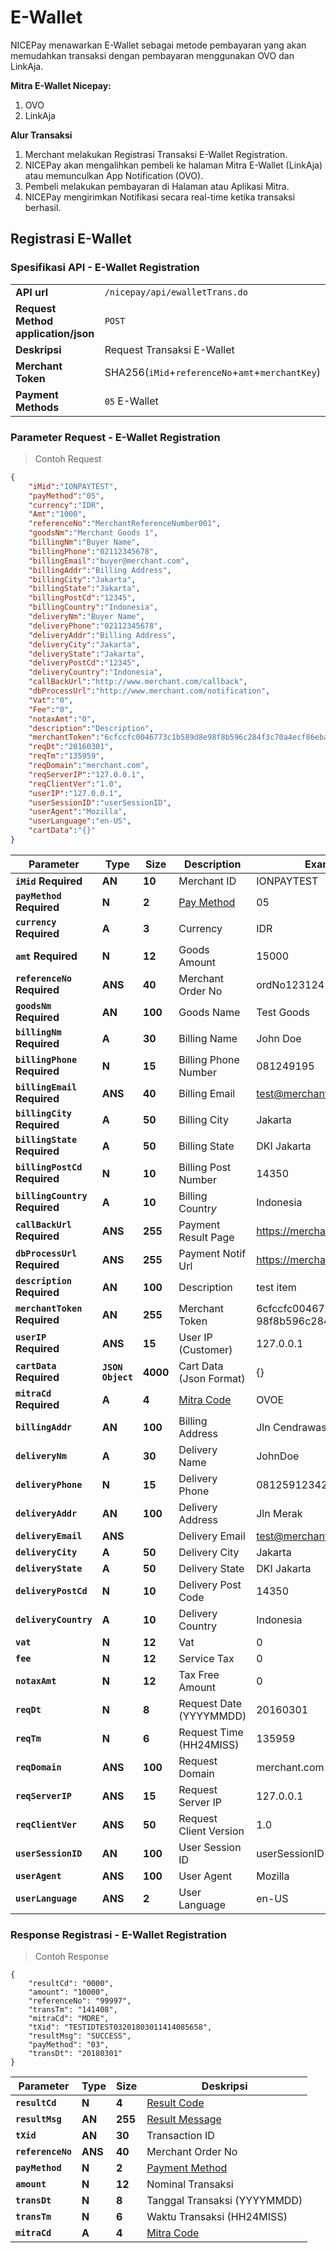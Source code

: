 # E-Wallet

NICEPay menawarkan E-Wallet sebagai metode pembayaran yang akan memudahkan transaksi dengan pembayaran menggunakan OVO dan LinkAja.

**Mitra E-Wallet Nicepay:**

<ol type="1">
  <li>OVO
  <li>LinkAja
</ol>

**Alur Transaksi**

<ol type="1">
  <li>Merchant melakukan Registrasi Transaksi E-Wallet Registration.
  <li>NICEPay akan mengalihkan pembeli ke halaman Mitra E-Wallet (LinkAja) atau memunculkan App Notification (OVO).
  <li>Pembeli melakukan pembayaran di Halaman atau Aplikasi Mitra.
  <li>NICEPay mengirimkan Notifikasi secara real-time ketika transaksi berhasil.
</ol>

## Registrasi E-Wallet
### Spesifikasi API - E-Wallet Registration

|                                                           |                                                                                                               |
|-----------------------------------------------------------|---------------------------------------------------------------------------------------------------------------|
| **API url**                                               | `/nicepay/api/ewalletTrans.do`                                                                                |
| **Request Method** **application/json**                   | `POST`                                                                                                        |
| **Deskripsi**                                             | Request Transaksi E-Wallet                                                                                    |
| **Merchant Token**                                        | SHA256(`iMid`+`referenceNo`+`amt`+`merchantKey`)                                                              |
| **Payment Methods**                                       | `05` E-Wallet                                                                                                 |

### Parameter Request - E-Wallet Registration

> Contoh Request

```json
{
	"iMid":"IONPAYTEST",
	"payMethod":"05",
	"currency":"IDR",
	"Amt":"1000",
	"referenceNo":"MerchantReferenceNumber001",
	"goodsNm":"Merchant Goods 1",
	"billingNm":"Buyer Name",
	"billingPhone":"02112345678",
	"billingEmail":"buyer@merchant.com",
	"billingAddr":"Billing Address",
	"billingCity":"Jakarta",
	"billingState":"Jakarta",
	"billingPostCd":"12345",
	"billingCountry":"Indonesia",
	"deliveryNm":"Buyer Name",
	"deliveryPhone":"02112345678",
	"deliveryAddr":"Billing Address",
	"deliveryCity":"Jakarta",
	"deliveryState":"Jakarta",
	"deliveryPostCd":"12345",
	"deliveryCountry":"Indonesia",
	"callBackUrl":"http://www.merchant.com/callback",
	"dbProcessUrl":"http://www.merchant.com/notification",
	"Vat":"0",
	"Fee":"0",
	"notaxAmt":"0",
	"description":"Description",
	"merchantToken":"6cfccfc0046773c1b589d8e98f8b596c284f3c70a4ecf86eba14c18944b74bcd",
	"reqDt":"20160301",
	"reqTm":"135959",
	"reqDomain":"merchant.com",
	"reqServerIP":"127.0.0.1",
	"reqClientVer":"1.0",
	"userIP":"127.0.0.1",
	"userSessionID":"userSessionID",
	"userAgent":"Mozilla",
	"userLanguage":"en-US",
	"cartData":"{}"
}
```

| **Parameter**                     | **Type**          | **Size** | Description                   | Example Value                                                |
| --------------------------------- | ----------------- | -------- | ----------------------------- | ------------------------------------------------------------ |
| **`iMid`** **Required**           | **AN**            | **10**   | Merchant ID                   | IONPAYTEST                                                   |
| **`payMethod`** **Required**      | **N**             | **2**    | [Pay Method](#payment-method) | 05                                                           |
| **`currency`** **Required**       | **A**             | **3**    | Currency                      | IDR                                                          |
| **`amt`** **Required**            | **N**             | **12**   | Goods Amount                  | 15000                                                        |
| **`referenceNo`** **Required**    | **ANS**           | **40**   | Merchant Order No             | ordNo123124                                                  |
| **`goodsNm`** **Required**        | **AN**            | **100**  | Goods Name                    | Test Goods                                                   |
| **`billingNm`** **Required**      | **A**             | **30**   | Billing Name                  | John Doe                                                     |
| **`billingPhone`** **Required**   | **N**             | **15**   | Billing Phone Number          | 081249195                                                    |
| **`billingEmail`** **Required**   | **ANS**           | **40**   | Billing Email                 | test@merchant.com                                            |
| **`billingCity`** **Required**    | **A**             | **50**   | Billing City                  | Jakarta                                                      |
| **`billingState`** **Required**   | **A**             | **50**   | Billing State                 | DKI Jakarta                                                  |
| **`billingPostCd`** **Required**  | **N**             | **10**   | Billing Post Number           | 14350                                                        |
| **`billingCountry`** **Required** | **A**             | **10**   | Billing Countr*y*             | Indonesia                                                    |
| **`callBackUrl`** **Required**    | **ANS**           | **255**  | Payment Result Page           | https://merchant.com/callBackUrl                             |
| **`dbProcessUrl`** **Required**   | **ANS**           | **255**  | Payment Notif Url             | https://merchant.com/dbProcessUrl                            |
| **`description`** **Required**    | **AN**            | **100**  | Description                   | test item                                                    |
| **`merchantToken`** **Required**  | **AN**            | **255**  | Merchant Token                | 6cfccfc0046773c1b589d8e<br>98f8b596c284f...                  |
| **`userIP`** **Required**         | **ANS**           | **15**   | User IP (Customer)            | 127.0.0.1                                                    |
| **`cartData`** **Required**       | **`JSON Object`** | **4000** | Cart Data (Json Format)       | {}                                                           |
| **`mitraCd`** **Required**        | **A**             | **4**    | [Mitra Code](#mitra-code)     | OVOE                                                         |
| **`billingAddr`**                 | **AN**            | **100**  | Billing Address               | Jln Cendrawasih                                              |
| **`deliveryNm`**                  | **A**             | **30**   | Delivery Name                 | JohnDoe                                                      |
| **`deliveryPhone`**               | **N**             | **15**   | Delivery Phone                | 08125912342                                                  |
| **`deliveryAddr`**                | **AN**            | **100**  | Delivery Address              | Jln Merak                                                    |
| **`deliveryEmail`**               | **ANS**           |          | Delivery Email                | test@merchant.com                                            |
| **`deliveryCity`**                | **A**             | **50**   | Delivery City                 | Jakarta                                                      |
| **`deliveryState`**               | **A**             | **50**   | Delivery State                | DKI Jakarta                                                  |
| **`deliveryPostCd`**              | **N**             | **10**   | Delivery Post Code            | 14350                                                        |
| **`deliveryCountry`**             | **A**             | **10**   | Delivery Country              | Indonesia                                                    |
| **`vat`**                         | **N**             | **12**   | Vat                           | 0                                                            |
| **`fee`**                         | **N**             | **12**   | Service Tax                   | 0                                                            |
| **`notaxAmt`**                    | **N**             | **12**   | Tax Free Amount               | 0                                                            |
| **`reqDt`**                       | **N**             | **8**    | Request Date (YYYYMMDD)       | 20160301                                                     |
| **`reqTm`**                       | **N**             | **6**    | Request Time (HH24MISS)       | 135959                                                       |
| **`reqDomain`**                   | **ANS**           | **100**  | Request Domain                | merchant.com                                                 |
| **`reqServerIP`**                 | **ANS**           | **15**   | Request Server IP             | 127.0.0.1                                                    |
| **`reqClientVer`**                | **ANS**           | **50**   | Request Client Version        | 1.0                                                          |
| **`userSessionID`**               | **AN**            | **100**  | User Session ID               | userSessionID                                                |
| **`userAgent`**                   | **ANS**           | **100**  | User Agent                    | Mozilla                                                      |
| **`userLanguage`**                | **ANS**           | **2**    | User Language                 | en-US                                                        |

### Response Registrasi - E-Wallet Registration

> Contoh Response

```
{
    "resultCd": "0000",
    "amount": "10000",
    "referenceNo": "99997",
    "transTm": "141408",
    "mitraCd": "MDRE",
    "tXid": "TESTIDTEST03201803011414085658",
    "resultMsg": "SUCCESS",
    "payMethod": "03",
    "transDt": "20180301"
}
```

| **Parameter**     | **Type** | **Size** | Deskripsi                         |
| ----------------- | -------- | -------- | --------------------------------- |
| **`resultCd`**    | **N**    | **4**    | [Result Code](#error-code)        |
| **`resultMsg`**   | **AN**   | **255**  | [Result Message](#error-code)     |
| **`tXid`**        | **AN**   | **30**   | Transaction ID                    |
| **`referenceNo`** | **ANS**  | **40**   | Merchant Order No                 |
| **`payMethod`**   | **N**    | **2**    | [Payment Method](#payment-method) |
| **`amount`**      | **N**    | **12**   | Nominal Transaksi                 |
| **`transDt`**     | **N**    | **8**    | Tanggal Transaksi (YYYYMMDD)      |
| **`transTm`**     | **N**    | **6**    | Waktu Transaksi (HH24MISS)        |
| **`mitraCd`**     | **A**    | **4**    | [Mitra Code](#mitra-code)         |
